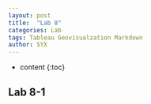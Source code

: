 ```yaml
---
layout: post
title:  "Lab 8"
categories: Lab
tags: Tableau Geovisualzation Markdown
author: SYX
---
```


* content
{:toc}

## Lab 8-1


<!DOCTYPE html>
<html>
<head>
<style type="text/css">
#map_canvas {width:800px; height:600px }
</style>

<script type="text/javascript"
src="https://maps.googleapis.com/maps/api/js?key=AIzaSyAi-xKFQ-Ya60i9h1le0s3PLoI8deOg7TU">
</script>

<script type="text/javascript">
function initialize() {
    var myOptions = {
        draggable: true,
        center: new google.maps.LatLng(41.930886, -88.780010),
        zoom: 14,
        mapTypeControl: true,
        panControl: false,
        zoomControl: false,
        scrollwheel: false,
        streetViewControl: false,
        // mapTypeId: google.maps.MapTypeId.ROADMAP
        mapTypeId: google.maps.MapTypeId.SATELLITE
    };
    var map = new google.maps.Map(document.getElementById("map_canvas"),
    myOptions);
}

var sampleLatlng = new google.maps.LatLng(41.93549, -88.76645);
var marker = new google.maps.Marker({
    position: sampleLatlng,
    title:" Holmes Student Center "
    });
marker.setMap(map);

// var contentString = "Holmes Student Center <br />Corner of Normal & Lucinda <br />DeKalb, Illinois 60115";
var contentString = '<img src="http://www.hsc.niu.edu/hsc/images/holmes-student-center.jpg" style="width: 100px; height: 50px;"/>' +'<br/>' + "Holmes Student Center" +                         '<br/>'+ "Corner of Normal & Lucinda" +'<br/>' + "DeKalb, Illinois 60115";

var infowindow = new google.maps.InfoWindow({
    content: contentString
    });
google.maps.event.addListener(marker, 'click', function() {
    infowindow.open(map,marker);
    });
</script>
</head>
<body onload="initialize()">
<div id="map_canvas"></div>
</body>
</html>